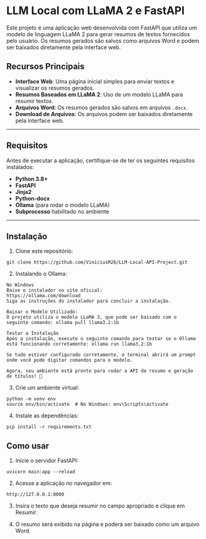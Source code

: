# LLM Local com LLaMA 2 e FastAPI

Este projeto é uma aplicação web desenvolvida com FastAPI que utiliza um modelo de linguagem LLaMA 2 para gerar resumos de textos fornecidos pelo usuário. Os resumos gerados são salvos como arquivos Word e podem ser baixados diretamente pela interface web.

## Recursos Principais

- **Interface Web**: Uma página inicial simples para enviar textos e visualizar os resumos gerados.
- **Resumos Baseados em LLaMA 2**: Uso de um modelo LLaMA para resumir textos.
- **Arquivos Word**: Os resumos gerados são salvos em arquivos `.docx`.
- **Download de Arquivos**: Os arquivos podem ser baixados diretamente pela interface web.

---

## Requisitos

Antes de executar a aplicação, certifique-se de ter os seguintes requisitos instalados:

- **Python 3.8+**
- **FastAPI**
- **Jinja2**
- **Python-docx**
- **Ollama** (para rodar o modelo LLaMA)
- **Subprocesso** habilitado no ambiente

---

## Instalação

1. Clone este repositório:
```
git clone https://github.com/ViniciusM26/LLM-Local-API-Project.git
```
2. Instalando o Ollama:
```
No Windows
Baixe o instalador no site oficial:
https://ollama.com/download
Siga as instruções do instalador para concluir a instalação.

Baixar o Modelo Utilizado:
O projeto utiliza o modelo LLaMA 3, que pode ser baixado com o seguinte comando: ollama pull llama3.2:1b

Testar a Instalação
Após a instalação, execute o seguinte comando para testar se o Ollama está funcionando corretamente: ollama run llama3.2:1b

Se tudo estiver configurado corretamente, o terminal abrirá um prompt onde você pode digitar comandos para o modelo.

Agora, seu ambiente está pronto para rodar a API de resumo e geração de títulos! 🚀
```
3. Crie um ambiente virtual:
```
python -m venv env
source env/bin/activate  # No Windows: env\Scripts\activate
```
4. Instale as dependências:
```
pip install -r requirements.txt
```
## Como usar

1. Inicie o servidor FastAPI:
```
uvicorn main:app --reload
```
2. Acesse a aplicação no navegador em:
```
http://127.0.0.1:8000
```
3. Insira o texto que deseja resumir no campo apropriado e clique em Resumir.

4. O resumo será exibido na página e poderá ser baixado como um arquivo Word.


   


   
   

